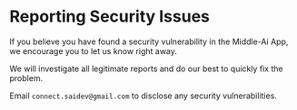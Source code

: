 # Reporting Security Issues

If you believe you have found a security vulnerability in the Middle-Ai App, we encourage you to let us know right away.

We will investigate all legitimate reports and do our best to quickly fix the problem.

Email `connect.saidev@gmail.com` to disclose any security vulnerabilities.
